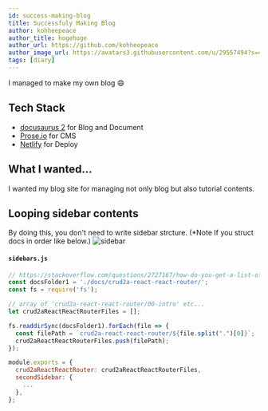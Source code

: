 ```yaml
---
id: success-making-blog
title: Successfuly Making Blog
author: kohheepeace
author_title: hogehoge
author_url: https://github.com/kohheepeace
author_image_url: https://avatars3.githubusercontent.com/u/29557494?s=400&u=e613f0acaae1f51e7e96530b95437d2d69bad713&v=4
tags: [diary]
---
```



I managed to make my own blog 😄

## Tech Stack
- [docusaurus 2](https://v2.docusaurus.io) for Blog and Document
- [Prose.io](https://github.com/prose/prose) for CMS
- [Netlify](https://www.netlify.com/) for Deploy


## What I wanted...
I wanted my blog site for managing not only blog but also tutorial contents.


## Looping sidebar contents
By doing this, you don't need to write sidebar strcture.
(*Note If you struct docs in order like below.)
![sidebar]({{site.baseurl}}/https://storage.googleapis.com/coderhackers-assets/blog/docusaurus-sidebar-auto-lookup.png)

#### `sidebars.js`

```js
// https://stackoverflow.com/questions/2727167/how-do-you-get-a-list-of-the-names-of-all-files-present-in-a-directory-in-node-j
const docsFolder1 = './docs/crud2a-react-react-router/';
const fs = require('fs');

// array of 'crud2a-react-react-router/00-intro' etc...
let crud2aReactReactRouterFiles = [];

fs.readdirSync(docsFolder1).forEach(file => {
  const filePath = `crud2a-react-react-router/${file.split(".")[0]}`;
  crud2aReactReactRouterFiles.push(filePath);
});

module.exports = {
  crud2aReactReactRouter: crud2aReactReactRouterFiles,
  secondSidebar: {
    ...
  },
};
```

